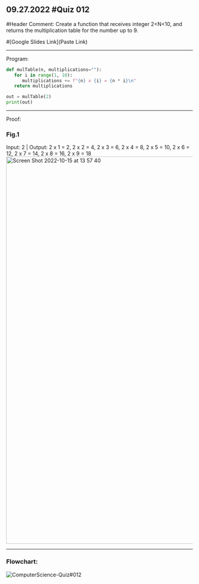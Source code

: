 ## 09.27.2022 #Quiz 012

#Header Comment: Create a function that receives integer 2<N<10, and returns the multiplication table for the number up to 9.

#[Google Slides Link](Paste Link)


------------------------------------------------------------------------

Program:
```.py
def mulTable(n, multiplications=""):
   for i in range(1, 10):
      multiplications += f"{n} x {i} = {n * i}\n"
   return multiplications

out = mulTable(2)
print(out)
```

------------------------------------------------------------------------

Proof:
### Fig.1
Input: 2 | Output: 2 x 1 = 2, 2 x 2 = 4, 2 x 3 = 6, 2 x 4 = 8, 2 x 5 = 10, 2 x 6 = 12, 2 x 7 = 14, 2 x 8 = 16, 2 x 9 = 18
<img width="1047" alt="Screen Shot 2022-10-15 at 13 57 40" src="https://user-images.githubusercontent.com/112055140/195969519-5787ca9b-f850-45db-9b3d-fe26614e010c.png">

------------------------------------------------------------------------

### Flowchart:
![ComputerScience-Quiz#012](https://user-images.githubusercontent.com/112055140/195969642-5d44f557-bbca-40ef-b205-3ee200fcf73d.jpg)
